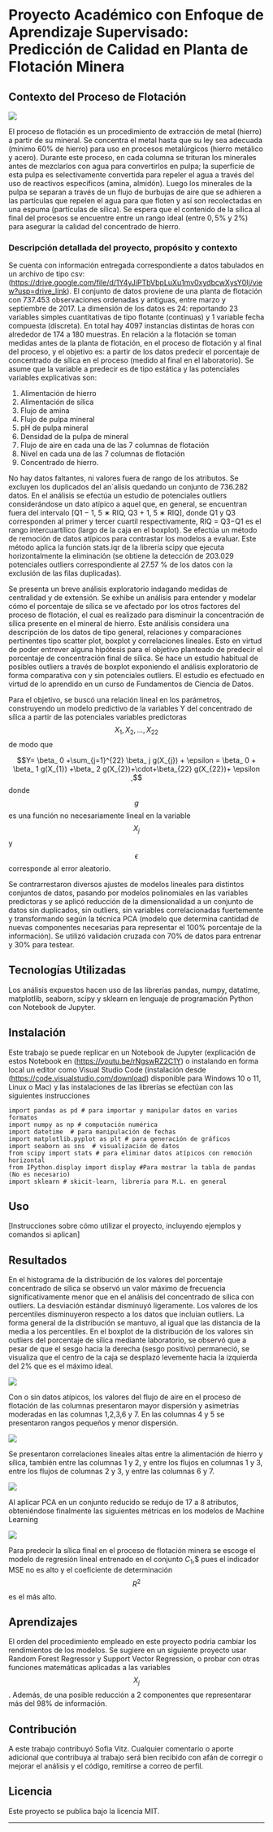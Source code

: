 # Proyecto Académico con Enfoque de Aprendizaje Supervisado: Predicción de Calidad en Planta de Flotación Minera 

## Contexto del Proceso de Flotación

![](https://github.com/UrsulaMoya/mi-primer-repositorio-para-la-minera/blob/main/columna%20flotacion%20limpia.jpg)

El proceso de flotación es un procedimiento de extracción de metal (hierro) a partir de su mineral. Se concentra el metal hasta que su ley sea adecuada (mínimo 60% de hierro) para uso en procesos metalúrgicos (hierro metálico y acero). Durante este proceso, en cada columna se trituran los minerales antes de mezclarlos con agua para convertirlos en pulpa; la superficie de esta pulpa es selectivamente convertida para repeler el agua a través del uso de reactivos específicos (amina, almidón). Luego los minerales de la pulpa se separan a través de un flujo de burbujas de aire que se adhieren a las partículas que repelen el agua para que floten y así son recolectadas en una espuma (partículas de sílica). Se espera que el contenido de la sílica al final del procesos se encuentre entre un rango ideal (entre  $0,5$% y 2%) para asegurar la calidad del concentrado de hierro.

### Descripción detallada del proyecto, propósito y contexto

Se cuenta con información entregada correspondiente a datos tabulados en un archivo de tipo csv: 
(https://drive.google.com/file/d/1Y4yJiPTbVbpLuXu1mv0xydbcwXysY0Ij/view?usp=drive_link). El conjunto de datos proviene de una planta de flotación con 737.453 observaciones ordenadas y antiguas, entre marzo y septiembre de 2017. La dimensión de los datos es 24: reportando 23 variables simples cuantitativas de tipo flotante (continuas) y 1 variable fecha compuesta (discreta). En total hay 4097 instancias distintas de horas con alrededor de 174 a 180 muestras. En relación a la flotación se toman medidas antes de la planta de flotación, en el proceso de flotación y al final del proceso, y el objetivo es: a partir de los datos predecir el porcentaje de concentrado de sílica en el proceso (medido al final en el laboratorio). Se asume que la variable a predecir es de tipo estática y las potenciales variables explicativas son: 
                
1. Alimentación de hierro
2. Alimentación de sílica
3. Flujo de amina
4. Flujo de pulpa mineral
5. pH de pulpa mineral
6. Densidad de la pulpa de mineral
7. Flujo de aire en cada una de las 7 columnas de flotación
8. Nivel en cada una de las 7 columnas de flotación
9. Concentrado de hierro.

No hay datos faltantes, ni valores fuera de rango de los atributos. Se excluyen los duplicados del an´alisis quedando un conjunto de 736.282 datos. En el análisis se efectúa un estudio de potenciales outliers considerándose un dato atípico a aquel que, en general, se encuentran fuera del intervalo [Q1 − 1, 5 ∗ RIQ, Q3 + 1, 5 ∗ RIQ], donde Q1 y Q3 corresponden al primer y tercer cuartil respectivamente, RIQ = Q3−Q1 es el rango intercuartílico (largo de la caja en el boxplot). Se efectúa un método de remoción de datos atípicos para contrastar los modelos a evaluar. Este método aplica la función stats.iqr de la librería scipy que ejecuta horizontalmente la eliminación (se obtiene la detección de 203.029 potenciales outliers correspondiente al 27.57 % de los datos con la exclusión de las filas duplicadas).

Se presenta un breve análisis exploratorio indagando medidas de centralidad y de extensión. Se exhibe un análisis para entender y modelar cómo el porcentaje de sílica se ve afectado por los otros factores del proceso de flotación, el cual es realizado para disminuir la concentración de sílica presente en el mineral de hierro. Este análisis considera una descripción de los datos de tipo general, relaciones y comparaciones pertinentes tipo scatter plot, boxplot y correlaciones lineales. Esto en virtud de poder entrever alguna hipótesis para el objetivo planteado de predecir el porcentaje de concentración final de sílica. Se hace un estudio habitual de posibles outliers a través de boxplot exponiendo el análisis exploratorio de forma comparativa con y sin potenciales outliers. El estudio es efectuado en virtud de lo aprendido en un curso de Fundamentos de Ciencia de Datos. 

Para el objetivo, se buscó una relación lineal en los parámetros, construyendo un modelo predictivo de la variables Y del concentrado de sílica a partir de las potenciales variables predictoras $$X_1, X_2, ..., X_{22}$$  de modo que 

$$Y=  \beta_ 0 +\sum_{j=1}^{22} \beta_ j g(X_{j}) + \epsilon = \beta_ 0 + \beta_ 1 g(X_{1}) +\beta_ 2 g(X_{2})+\cdot+\beta_{22} g(X_{22})+ \epsilon ,$$
donde  $$g$$  es una función no necesariamente lineal en la variable $$X_{j}$$ y $$\epsilon$$ corresponde al error aleatorio.

Se contrarrestaron diversos ajustes de modelos lineales para distintos conjuntos de datos, pasando por modelos polinomiales en las variables predictoras y se aplicó reducción de la dimensionalidad a un conjunto de datos sin duplicados, sin outliers, sin variables correlacionadas fuertemente y transformando según la técnica PCA (modelo que determina cantidad de nuevas componentes necesarias para representar el 100% porcentaje de la información). Se utilizó validación cruzada con 70% de datos para entrenar y 30% para testear. 

## Tecnologías Utilizadas

Los análisis expuestos hacen uso de las librerías pandas, numpy, datatime, matplotlib, seaborn, scipy y sklearn en lenguaje de programación Python con Notebook de Jupyter. 

## Instalación

Este trabajo se puede replicar en un Notebook de Jupyter (explicación de estos Notebook en (https://youtu.be/rNgswRZ2C1Y) o instalando en forma local un editor como Visual Studio Code (instalación desde (https://code.visualstudio.com/download) disponible para Windows 10 o 11,  Linux o Mac) y las instalaciones de las librerías se efectúan con las siguientes instrucciones

```
import pandas as pd # para importar y manipular datos en varios formatos
import numpy as np # computación numérica
import datetime  # para manipulación de fechas
import matplotlib.pyplot as plt # para generación de gráficos
import seaborn as sns  # visualización de datos
from scipy import stats # para eliminar datos atípicos con remoción horizontal
from IPython.display import display #Para mostrar la tabla de pandas (No es necesario)
import sklearn # skicit-learn, libreria para M.L. en general
```


## Uso

[Instrucciones sobre cómo utilizar el proyecto, incluyendo ejemplos y comandos si aplican]

## Resultados

En el histograma  de la distribución de los valores del porcentaje concentrado de sílica se observó un valor máximo de frecuencia significativamente menor que en el análisis  del concentrado de sílica con outliers. La desviación estándar disminuyó ligeramente. Los valores de los percentiles disminuyeron respecto a los datos que incluían outliers. La forma general de la distribución se mantuvo, al igual que las distancia de la media a los percentiles. En el boxplot de la distribución de los valores sin outliers del porcentaje de sílica mediante laboratorio, se observó que a pesar de que el sesgo hacia la derecha (sesgo positivo) permaneció, se visualiza que el centro de la caja se desplazó levemente hacia la izquierda del 2% que es el máximo ideal. 

![](https://github.com/UrsulaMoya/mi-primer-repositorio-academico-minero/blob/main/histograma42.png)

Con o sin datos atípicos, los valores del flujo de aire en el proceso de flotación de las columnas presentaron mayor dispersión y asimetrías moderadas en las columnas 1,2,3,6 y 7. En las columnas 4 y 5 se presentaron rangos pequeños y menor dispersión.

![](https://github.com/UrsulaMoya/mi-primer-repositorio-academico-minero/blob/main/caja6.png)


Se presentaron correlaciones lineales altas entre la alimentación de hierro y sílica, también entre las columnas 1 y 2, y entre los flujos en columnas 1 y 3, entre los flujos de columnas 2 y 3, y entre las columnas 6 y 7.

![](https://github.com/UrsulaMoya/mi-primer-repositorio-academico-minero/blob/main/correlaciones3.png)

Al aplicar PCA en un conjunto reducido se redujo de 17 a 8 atributos, obteniéndose finalmente las siguientes métricas en los modelos de Machine Learning

![](https://github.com/UrsulaMoya/mi-primer-repositorio-academico-minero/blob/main/resultados.png)

Para predecir la sílica final en el proceso de flotación minera se escoge el modelo de regresión lineal entrenado en el conjunto $C_1,$$ pues el indicador MSE no es alto y el coeficiente de determinación $$R^2$$ es el más alto.

## Aprendizajes

El orden del procedimiento empleado en este proyecto podría cambiar los rendimientos de los modelos. Se sugiere en un siguiente proyecto usar Random Forest Regressor y Support Vector Regression, o probar con otras funciones matemáticas aplicadas a las variables $$X_j$$. Además, de una posible reducción a 2 componentes que representarar más del 98% de información.

## Contribución

A este trabajo contribuyó Sofia Vitz. Cualquier comentario o aporte adicional que contribuya al trabajo será bien recibido con afán de corregir o mejorar el análisis y el código, remitirse a correo de perfil.

## Licencia

Este proyecto se publica bajo la licencia MIT.

---


